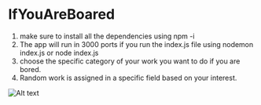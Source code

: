﻿# IfYouAreBoared
1. make sure to install all the dependencies using npm -i
2. The app will run in 3000 ports if you run the index.js file using nodemon index.js or node index.js
3. choose the specific category of your work you want to do if you are bored.
4. Random work is assigned in a specific field based on your interest.

![Alt text](http://full/path/to/output.png "Optional title")


